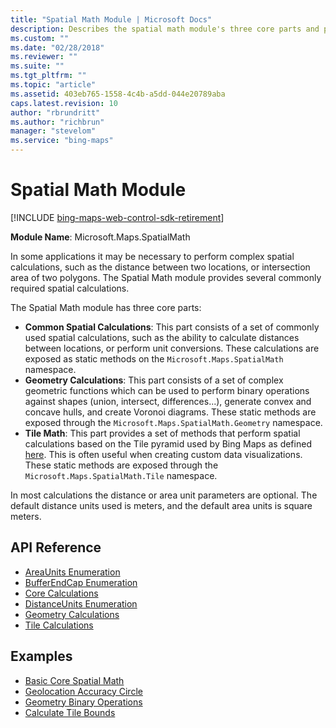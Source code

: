 ```yaml
---
title: "Spatial Math Module | Microsoft Docs"
description: Describes the spatial math module's three core parts and provides a list of documentation and examples related to the API.
ms.custom: ""
ms.date: "02/28/2018"
ms.reviewer: ""
ms.suite: ""
ms.tgt_pltfrm: ""
ms.topic: "article"
ms.assetid: 403eb765-1558-4c4b-a5dd-044e20789aba
caps.latest.revision: 10
author: "rbrundritt"
ms.author: "richbrun"
manager: "stevelom"
ms.service: "bing-maps"
---
```


# Spatial Math Module

[!INCLUDE [bing-maps-web-control-sdk-retirement](../../includes/bing-maps-web-control-sdk-retirement.md)]

**Module Name**: Microsoft.Maps.SpatialMath

In some applications it may be necessary to perform complex spatial calculations, such as the distance between two locations, or intersection area of two polygons. The Spatial Math module provides several commonly required spatial calculations.   

The Spatial Math module has three core parts:

* **Common Spatial Calculations**: This part consists of a set of commonly used spatial calculations, such as the ability to calculate distances between locations, or perform unit conversions. These calculations are exposed as static methods on the `Microsoft.Maps.SpatialMath` namespace.
* **Geometry Calculations**: This part consists of a set of complex geometric functions which can be used to perform binary operations against shapes (union, intersect, differences...), generate convex and concave hulls, and create Voronoi diagrams. These static methods are exposed through the `Microsoft.Maps.SpatialMath.Geometry` namespace.       
* **Tile Math**: This part provides a set of methods that perform spatial calculations based on the Tile pyramid used by Bing Maps as defined [here](../../../articles/bing-maps-tile-system.md). This is often useful when creating custom data visualizations. These static methods are exposed through the `Microsoft.Maps.SpatialMath.Tile` namespace.   

In most calculations the distance or area unit parameters are optional. The default distance units used is meters, and the default area units is square meters. 

## API Reference

  * [AreaUnits Enumeration](areaunits-enumeration.md)
  * [BufferEndCap Enumeration](bufferendcap-enumeration.md)
  * [Core Calculations](core-calculations.md)
  * [DistanceUnits Enumeration](distanceunits-enumeration.md)
  * [Geometry Calculations](geometry-calculations.md)
  * [Tile Calculations](tile-calculations.md)
  
## Examples

  * [Basic Core Spatial Math](../../map-control-concepts/spatial-math-module-examples/basic-core-spatial-math-example.md)
  * [Geolocation Accuracy Circle](../../map-control-concepts/spatial-math-module-examples/geolocation-accuracy-circle-example.md)
  * [Geometry Binary Operations](../../map-control-concepts/spatial-math-module-examples/geometry-binary-operations.md)
  * [Calculate Tile Bounds](../../map-control-concepts/spatial-math-module-examples/calculate-tile-bounds.md) 
